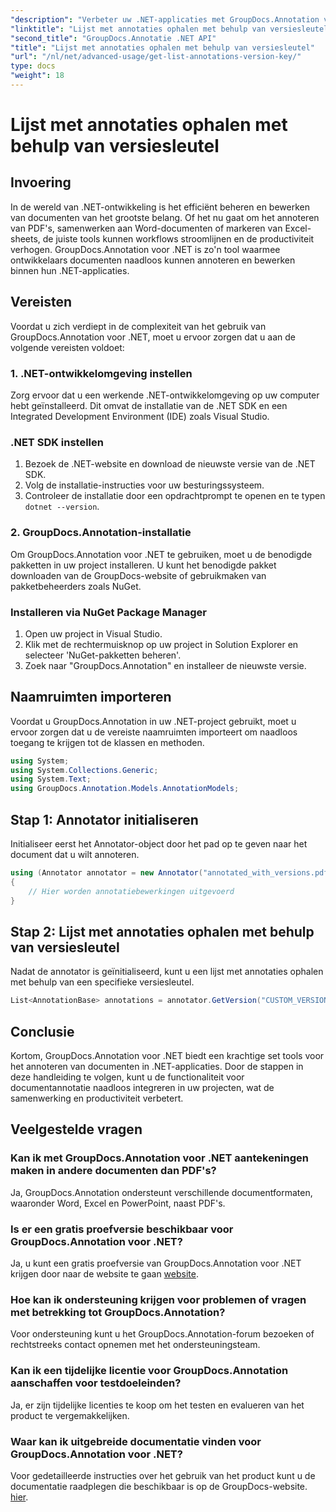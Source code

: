 ```yaml
---
"description": "Verbeter uw .NET-applicaties met GroupDocs.Annotation voor naadloze documentannotatie. Volg onze stapsgewijze handleiding voor effectieve integratie."
"linktitle": "Lijst met annotaties ophalen met behulp van versiesleutel"
"second_title": "GroupDocs.Annotatie .NET API"
"title": "Lijst met annotaties ophalen met behulp van versiesleutel"
"url": "/nl/net/advanced-usage/get-list-annotations-version-key/"
type: docs
"weight": 18
---
```


# Lijst met annotaties ophalen met behulp van versiesleutel

## Invoering
In de wereld van .NET-ontwikkeling is het efficiënt beheren en bewerken van documenten van het grootste belang. Of het nu gaat om het annoteren van PDF's, samenwerken aan Word-documenten of markeren van Excel-sheets, de juiste tools kunnen workflows stroomlijnen en de productiviteit verhogen. GroupDocs.Annotation voor .NET is zo'n tool waarmee ontwikkelaars documenten naadloos kunnen annoteren en bewerken binnen hun .NET-applicaties.
## Vereisten
Voordat u zich verdiept in de complexiteit van het gebruik van GroupDocs.Annotation voor .NET, moet u ervoor zorgen dat u aan de volgende vereisten voldoet:
### 1. .NET-ontwikkelomgeving instellen
Zorg ervoor dat u een werkende .NET-ontwikkelomgeving op uw computer hebt geïnstalleerd. Dit omvat de installatie van de .NET SDK en een Integrated Development Environment (IDE) zoals Visual Studio.
### .NET SDK instellen
1. Bezoek de .NET-website en download de nieuwste versie van de .NET SDK.
2. Volg de installatie-instructies voor uw besturingssysteem.
3. Controleer de installatie door een opdrachtprompt te openen en te typen `dotnet --version`.
### 2. GroupDocs.Annotation-installatie
Om GroupDocs.Annotation voor .NET te gebruiken, moet u de benodigde pakketten in uw project installeren. U kunt het benodigde pakket downloaden van de GroupDocs-website of gebruikmaken van pakketbeheerders zoals NuGet.
### Installeren via NuGet Package Manager
1. Open uw project in Visual Studio.
2. Klik met de rechtermuisknop op uw project in Solution Explorer en selecteer 'NuGet-pakketten beheren'.
3. Zoek naar "GroupDocs.Annotation" en installeer de nieuwste versie.

## Naamruimten importeren
Voordat u GroupDocs.Annotation in uw .NET-project gebruikt, moet u ervoor zorgen dat u de vereiste naamruimten importeert om naadloos toegang te krijgen tot de klassen en methoden.
```csharp
using System;
using System.Collections.Generic;
using System.Text;
using GroupDocs.Annotation.Models.AnnotationModels;
```
## Stap 1: Annotator initialiseren
Initialiseer eerst het Annotator-object door het pad op te geven naar het document dat u wilt annoteren.
```csharp
using (Annotator annotator = new Annotator("annotated_with_versions.pdf"))
{
    // Hier worden annotatiebewerkingen uitgevoerd
}
```
## Stap 2: Lijst met annotaties ophalen met behulp van versiesleutel
Nadat de annotator is geïnitialiseerd, kunt u een lijst met annotaties ophalen met behulp van een specifieke versiesleutel.
```csharp
List<AnnotationBase> annotations = annotator.GetVersion("CUSTOM_VERSION");
```

## Conclusie
Kortom, GroupDocs.Annotation voor .NET biedt een krachtige set tools voor het annoteren van documenten in .NET-applicaties. Door de stappen in deze handleiding te volgen, kunt u de functionaliteit voor documentannotatie naadloos integreren in uw projecten, wat de samenwerking en productiviteit verbetert.
## Veelgestelde vragen
### Kan ik met GroupDocs.Annotation voor .NET aantekeningen maken in andere documenten dan PDF's?
Ja, GroupDocs.Annotation ondersteunt verschillende documentformaten, waaronder Word, Excel en PowerPoint, naast PDF's.
### Is er een gratis proefversie beschikbaar voor GroupDocs.Annotation voor .NET?
Ja, u kunt een gratis proefversie van GroupDocs.Annotation voor .NET krijgen door naar de website te gaan [website](https://releases.groupdocs.com/annotation/net/).
### Hoe kan ik ondersteuning krijgen voor problemen of vragen met betrekking tot GroupDocs.Annotation?
Voor ondersteuning kunt u het GroupDocs.Annotation-forum bezoeken of rechtstreeks contact opnemen met het ondersteuningsteam.
### Kan ik een tijdelijke licentie voor GroupDocs.Annotation aanschaffen voor testdoeleinden?
Ja, er zijn tijdelijke licenties te koop om het testen en evalueren van het product te vergemakkelijken.
### Waar kan ik uitgebreide documentatie vinden voor GroupDocs.Annotation voor .NET?
Voor gedetailleerde instructies over het gebruik van het product kunt u de documentatie raadplegen die beschikbaar is op de GroupDocs-website. [hier]( https://tutorials.groupdocs.com/annotation/net/).